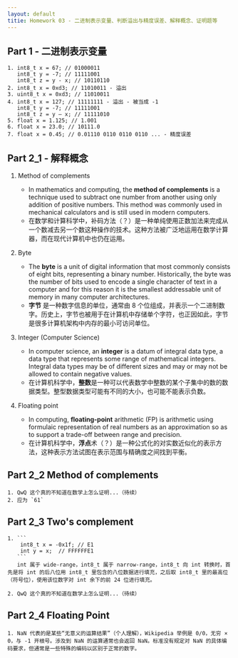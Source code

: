 ```yaml
---
layout: default
titie: Homework 03 - 二进制表示变量、判断溢出与精度误差、解释概念、证明题等
---
```


## Part 1 - 二进制表示变量

```
1. int8_t x = 67; // 01000011
   int8_t y = -7; // 11111001
   int8_t z = y - x; // 10110110
2. int8_t x = 0xd3; // 11010011 - 溢出
3. uint8_t x = 0xd3; // 11010011
4. int8_t x = 127; // 11111111 - 溢出 - 被当成 -1
   int8_t y = -7; // 11111001
   int8_t z = y – x; // 11111010
5. float x = 1.125; // 1.001
6. float x = 23.0; // 10111.0
7. float x = 0.45; // 0.01110 0110 0110 0110 ... - 精度误差
```

## Part 2_1 - 解释概念

1. Method of complements
    - In mathematics and computing, the **method of complements** is a technique used to subtract one number from another using only addition of positive numbers. This method was commonly used in mechanical calculators and is still used in modern computers. 
    - 在数学和计算科学中，补码方法（？）是一种单纯使用正数加法来完成从一个数减去另一个数这种操作的技术。这种方法被广泛地运用在数学计算器，而在现代计算机中也仍在运用。

2. Byte
    - The **byte** is a unit of digital information that most commonly consists of eight bits, representing a binary number. Historically, the byte was the number of bits used to encode a single character of text in a computer and for this reason it is the smallest addressable unit of memory in many computer architectures. 
    - **字节** 是一种数字信息的单位，通常由 8 个位组成，并表示一个二进制数字。历史上，字节也被用于在计算机中存储单个字符，也正因如此，字节是很多计算机架构中内存的最小可访问单位。

3. Integer (Computer Science)
    - In computer science, an **integer** is a datum of integral data type, a data type that represents some range of mathematical integers. Integral data types may be of different sizes and may or may not be allowed to contain negative values.
    - 在计算机科学中，**整数**是一种可以代表数学中整数的某个子集中的数的数据类型。整型数据类型可能有不同的大小，也可能不能表示负数。

4. Floating point
    - In computing, **floating-point** arithmetic (FP) is arithmetic using formulaic representation of real numbers as an approximation so as to support a trade-off between range and precision.
    - 在计算机科学中，**浮点**术（？）是一种公式化的对实数近似化的表示方法，这种表示方法试图在表示范围与精确度之间找到平衡。

## Part 2_2 Method of complements

    1. QwQ 这个真的不知道在数学上怎么证明...（待续）
    2. 应为 `61`

## Part 2_3 Two's complement

    1. ```
        int8_t x = -0x1f; // E1
        int y = x;  // FFFFFFE1
       ```
       int 属于 wide-range，int8_t 属于 narrow-range，int8_t 向 int 转换时，首先是将 int 的后八位用 int8_t 里包含的八位数据进行填充，之后取 int8_t 里的最高位（符号位），使用该位数字对 int 余下的前 24 位进行填充。

    2. QwQ 这个真的不知道在数学上怎么证明...（待续）

## Part 2_4 Floating Point

    1. NaN 代表的是某些“无意义的运算结果”（个人理解），Wikipedia 举例是 0/0，无穷 × 0，与 -1 开根号。涉及到 NaN 的运算通常也会返回 NaN。标准没有规定对 NaN 的具体编码要求，但通常是一些特殊的编码以区别于正常的数字。